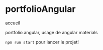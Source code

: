 # portfolioAngular

[accueil](https://user-images.githubusercontent.com/61047862/115376500-09398980-a1cf-11eb-88ac-f41bf3bb2de6.PNG)


portfolio angular, usage de angular materials

`npm run start`  pour lancer le projet!




